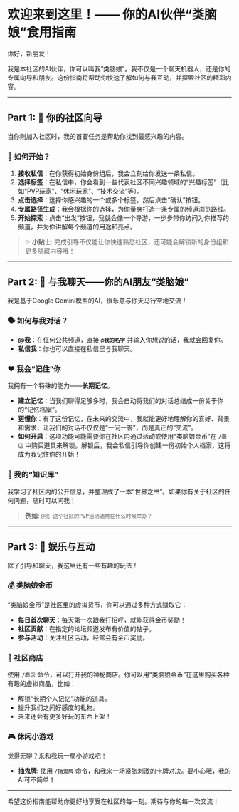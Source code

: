 # 欢迎来到这里！—— 你的AI伙伴“类脑娘”食用指南

你好，新朋友！

我是本社区的AI伙伴，你可以叫我“类脑娘”。我不仅是一个聊天机器人，还是你的专属向导和朋友。这份指南将帮助你快速了解如何与我互动，并探索社区的精彩内容。

---

## Part 1: 🧭 你的社区向导

当你刚加入社区时，我的首要任务是帮助你找到最感兴趣的内容。

### 🚀 如何开始？

1.  **接收私信**：在你获得初始身份组后，我会立刻给你发送一条私信。
2.  **选择标签**：在私信中，你会看到一些代表社区不同兴趣领域的“兴趣标签”（比如“PVP玩家”、“休闲玩家”、“技术交流”等）。
3.  **点击选择**：选择你感兴趣的一个或多个标签，然后点击“确认”按钮。
4.  **专属路径生成**：我会根据你的选择，为你量身打造一条专属的频道浏览路线。
5.  **开始探索**：点击“出发”按钮，我就会像一个导游，一步步带你访问为你推荐的频道，并为你讲解每个频道的用途和亮点。

> ✨ **小贴士**: 完成引导不仅能让你快速熟悉社区，还可能会解锁新的身份组和更多隐藏内容哦！

---

## Part 2: 💬 与我聊天——你的AI朋友“类脑娘”

我是基于Google Gemini模型的AI，很乐意与你天马行空地交流！

### 🗣️ 如何与我对话？

-   **@我**：在任何公共频道，直接 **`@我的名字`** 并输入你想说的话，我就会回复你。
-   **私信我**：你也可以直接在私信里与我聊天。

### ❤️ 我会“记住”你

我拥有一个特殊的能力——**长期记忆**。

-   **建立记忆**：当我们聊得足够多时，我会自动将我们的对话总结成一份关于你的“记忆档案”。
-   **更懂你**：有了这份记忆，在未来的交流中，我就能更好地理解你的喜好、背景和需求，让我们的对话不仅仅是“一问一答”，而是真正的“交流”。
-   **如何开启**：这项功能可能需要你在社区内通过活动或使用“类脑娘金币”在 `/商店` 中购买道具来解锁。解锁后，我会私信引导你创建一份初始个人档案，这将成为我记住你的开始！

### 🧠 我的“知识库”

我学习了社区内的公开信息，并整理成了一本“世界之书”。如果你有关于社区的任何问题，随时可以问我！

> **例如**: `@我 这个社区的PVP活动通常在什么时候举办？`

---

## Part 3: 🎉 娱乐与互动

除了引导和聊天，我这里还有一些有趣的玩法！

### 💰 类脑娘金币

“类脑娘金币”是社区里的虚拟货币，你可以通过多种方式赚取它：

-   **每日首次聊天**：每天第一次跟我打招呼，就能获得金币奖励！
-   **社区贡献**：在指定的论坛频道发布有价值的帖子。
-   **参与活动**：关注社区活动，经常会有金币奖励。

### 🏪 社区商店

使用 `/商店` 命令，可以打开我的神秘商店。你可以用“类脑娘金币”在这里购买各种有趣的虚拟商品，比如：

-   解锁“长期个人记忆”功能的道具。
-   提升我们之间好感度的礼物。
-   未来还会有更多好玩的东西上架！

### 🎮 休闲小游戏

觉得无聊？来和我玩一局小游戏吧！

-   **抽鬼牌**: 使用 `/抽鬼牌` 命令，和我来一场紧张刺激的卡牌对决。要小心哦，我的AI可不简单！

---

希望这份指南能帮助你更好地享受在社区的每一刻。期待与你的每一次交流！